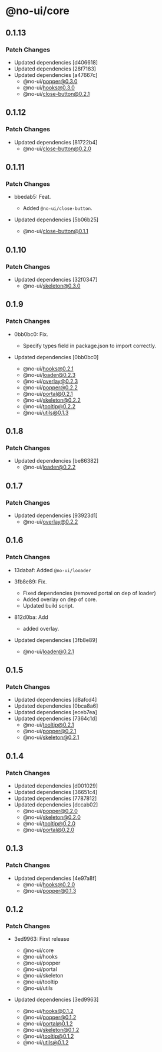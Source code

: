 # @no-ui/core

## 0.1.13

### Patch Changes

- Updated dependencies [d406618]
- Updated dependencies [28f7183]
- Updated dependencies [a47667c]
  - @no-ui/popper@0.3.0
  - @no-ui/hooks@0.3.0
  - @no-ui/close-button@0.2.1

## 0.1.12

### Patch Changes

- Updated dependencies [81722b4]
  - @no-ui/close-button@0.2.0

## 0.1.11

### Patch Changes

- bbedab5: Feat.

  - Added `@no-ui/close-button`.

- Updated dependencies [5b06b25]
  - @no-ui/close-button@0.1.1

## 0.1.10

### Patch Changes

- Updated dependencies [32f0347]
  - @no-ui/skeleton@0.3.0

## 0.1.9

### Patch Changes

- 0bb0bc0: Fix.

  - Specify types field in package.json to import correctly.

- Updated dependencies [0bb0bc0]
  - @no-ui/hooks@0.2.1
  - @no-ui/loader@0.2.3
  - @no-ui/overlay@0.2.3
  - @no-ui/popper@0.2.2
  - @no-ui/portal@0.2.1
  - @no-ui/skeleton@0.2.2
  - @no-ui/tooltip@0.2.2
  - @no-ui/utils@0.1.3

## 0.1.8

### Patch Changes

- Updated dependencies [be86382]
  - @no-ui/loader@0.2.2

## 0.1.7

### Patch Changes

- Updated dependencies [93923d1]
  - @no-ui/overlay@0.2.2

## 0.1.6

### Patch Changes

- 13dabaf: Added `@no-ui/looader`
- 3fb8e89: Fix.

  - Fixed dependencies (removed portal on dep of loader)
  - Added overlay on dep of core.
  - Updated build script.

- 812d0ba: Add

  - added overlay.

- Updated dependencies [3fb8e89]
  - @no-ui/loader@0.2.1

## 0.1.5

### Patch Changes

- Updated dependencies [d8afcd4]
- Updated dependencies [0bca8a6]
- Updated dependencies [eceb7ea]
- Updated dependencies [7364c1d]
  - @no-ui/tooltip@0.2.1
  - @no-ui/popper@0.2.1
  - @no-ui/skeleton@0.2.1

## 0.1.4

### Patch Changes

- Updated dependencies [d001029]
- Updated dependencies [36651c4]
- Updated dependencies [7787812]
- Updated dependencies [dccab02]
  - @no-ui/popper@0.2.0
  - @no-ui/skeleton@0.2.0
  - @no-ui/tooltip@0.2.0
  - @no-ui/portal@0.2.0

## 0.1.3

### Patch Changes

- Updated dependencies [4e97a8f]
  - @no-ui/hooks@0.2.0
  - @no-ui/popper@0.1.3

## 0.1.2

### Patch Changes

- 3ed9963: First release

  - @no-ui/core
  - @no-ui/hooks
  - @no-ui/popper
  - @no-ui/portal
  - @no-ui/skeleton
  - @no-ui/tooltip
  - @no-ui/utils

- Updated dependencies [3ed9963]
  - @no-ui/hooks@0.1.2
  - @no-ui/popper@0.1.2
  - @no-ui/portal@0.1.2
  - @no-ui/skeleton@0.1.2
  - @no-ui/tooltip@0.1.2
  - @no-ui/utils@0.1.2
